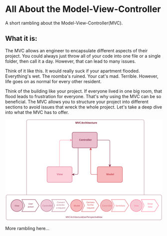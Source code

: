 # All About the Model-View-Controller
A short rambling about the Model-View-Controller(MVC).

## What it is:

The MVC allows an engineer to encapsulate different aspects of their project. You could always just throw all of your code into one file or a single folder, then call it a day. However, that can lead to many issues.

Think of it like this. It would really suck if your apartment flooded. Everything's wet. The roomba's ruined. Your cat's mad. Terrible. However, life goes on as normal for every other resident.

Think of the building like your project. If everyone lived in one big room, that flood leads to frustration for everyone. 
That's why using the MVC can be so beneficial. The MVC allows you to structure your project into different sections to avoid issues that wreck the whole project. Let's take a deep dive into what the MVC has to offer.

![Alt text](images/i122kst21.svg)

More rambling here...


<!-- 

This is a work in progress. 

 -->
